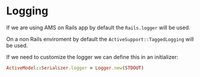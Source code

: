 # Logging

If we are using AMS on Rails app by default the `Rails.logger` will be used.

On a non Rails enviroment by default the `ActiveSupport::TaggedLogging` will be
used.

If we need to customize the logger we can define this in an initializer:

```ruby
ActiveModel::Serializer.logger = Logger.new(STDOUT)
```
